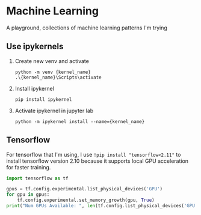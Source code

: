 # Machine Learning
A playground, collections of machine learning patterns I'm trying

## Use ipykernels
1. Create new venv and activate
    ```
    python -m venv {kernel_name}
    .\{kernel_name}\Scripts\activate
    ```
2. Install ipykernel
    ```
    pip install ipykernel
    ```
3. Activate ipykernel in jupyter lab
   ```
   python -m ipykernel install --name={kernel_name}
   ```

## Tensorflow
For tensorflow that I'm using, I use `!pip install "tensorflow<2.11"` to install tensorflow version 2.10 because it supports local GPU acceleration for faster training.

```python
import tensorflow as tf

gpus = tf.config.experimental.list_physical_devices('GPU')
for gpu in gpus:
    tf.config.experimental.set_memory_growth(gpu, True)
print("Num GPUs Available: ", len(tf.config.list_physical_devices('GPU')))
```